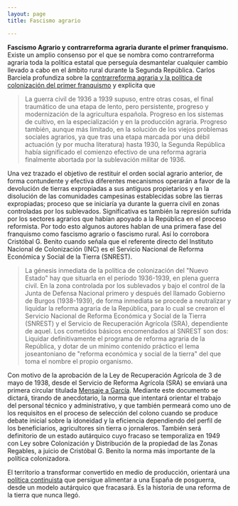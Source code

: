 ```yaml
---
layout: page
title: Fascismo agrario

---
```

**Fascismo Agrario y contrarreforma agraria durante el primer franquismo.** Existe un amplio consenso por el que se nombra como contrarreforma agraria toda la política estatal que perseguía desmantelar cualquier cambio llevado a cabo en el ámbito rural durante la Segunda República. Carlos Barciela profundiza sobre la [contrarreforma agraria y la política de colonización del primer franquismo](http://www.mapama.gob.es/ministerio/pags/Biblioteca/fondo/pdf/17080_10.pdf) y explicita que
>La guerra civil de 1936 a 1939 supuso, entre otras cosas, el final traumático de una etapa de lento, pero persistente, progreso y modernización de la agricultura española. Progreso en los sistemas de cultivo, en la especialización y en la producción agraria. Progreso también, aunque más limitado, en la solución de los viejos problemas sociales agrarios, ya que tras una etapa marcada por una débil actuación (y por mucha literatura) hasta 1930, la Segunda República había significado el comienzo efectivo de una reforma agraria finalmente abortada por la sublevación militar de 1936.

Una vez trazado el objetivo de restituir el orden social agrario anterior, de forma contundente y efectiva diferentes mecanismos operarán a favor de la devolución de tierras expropiadas a sus antiguos propietarios y en la disolución de las comunidades campesinas establecidas sobre las tierras expropiadas; proceso que se iniciaría ya durante la guerra civil en zonas controladas por los sublevados. Significativa es también la represión sufrida por los sectores agrarios que habían apoyado a la República en el proceso reformista. Por todo esto algunos autores hablan de una primera fase del franquismo como fascismo agrario o fascismo rural. Así lo corrobora Cristóbal G. Benito cuando señala que el referente directo del Instituto Nacional de Colonización (INC) es el Servicio Nacional de Reforma Económica y Social de la Tierra (SNREST).
>La génesis inmediata de la política de colonización del "Nuevo Estado" hay que situarla en el período 1936-1939, en plena guerra civil. En la zona controlada por los sublevados y bajo el control de la Junta de Defensa Nacional primero y después del llamado Gobierno de Burgos (1938-1939), de forma inmediata se procede a neutralizar y liquidar la reforma agraria de la República, para lo cual se crearon el Servicio Nacional de Reforma Económica y Social de la Tierra (SNREST) y el Servicio de Recuperación Agrícola (SRA), dependiente de aquel. Los cometidos básicos encomendados al SNREST son dos: Liquidar definitivamente el programa de reforma agraria de la República, y dotar de un mínimo contenido práctico el lema joseantoniano de "reforma económica y social de la tierra" del que toma el nombre el propio organismo.

Con motivo de la aprobación de la Ley de Recuperación Agrícola de 3 de mayo de 1938, desde el Servicio de Reforma Agrícola (SRA) se enviará una primera circular titulada [Mensaje a García](http://www.mapama.gob.es/ministerio/pags/Biblioteca/fondo/pdf/47410_1.pdf). Mediante este documento se dictará, tirando de anecdotario, la norma que intentará orientar el trabajo del personal técnico y administrativo, y que también permeará como uno de los requisitos en el proceso de selección del colono cuando se produce debate inicial sobre la idoneidad y la eficiencia dependiendo del perfil de los beneficiarios, agricultores sin tierra o jornaleros. También será definitorio de un estado autárquico cuyo fracaso se temporaliza en 1949 con Ley sobre Colonización y Distribución de la propiedad de las Zonas Regables, a juicio de Cristóbal G. Benito la norma más importante de la política colonizadora.

El territorio a transformar convertido en medio de producción, orientará una [política continuista](https://medialab-prado.github.io/poblados-colonizacion-colonias-penitenciarias/introduccion.html) que persigue alimentar a una España de posguerra, desde un modelo autárquico que fracasará. Es la historia de una reforma de la tierra que nunca llegó.
